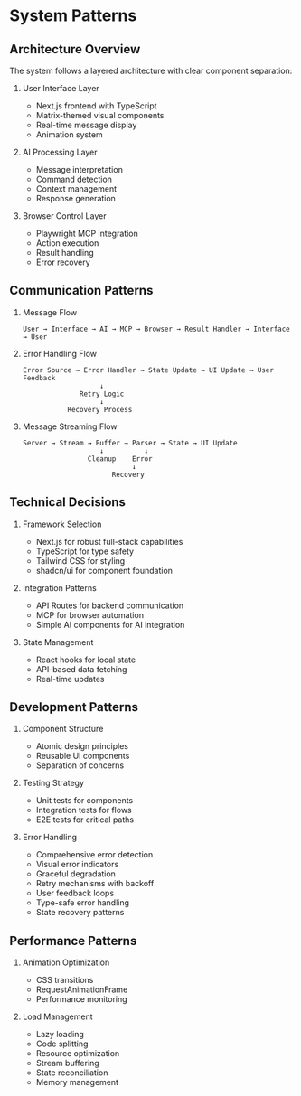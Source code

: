 # System Patterns

## Architecture Overview
The system follows a layered architecture with clear component separation:

1. User Interface Layer
   - Next.js frontend with TypeScript
   - Matrix-themed visual components
   - Real-time message display
   - Animation system

2. AI Processing Layer
   - Message interpretation
   - Command detection
   - Context management
   - Response generation

3. Browser Control Layer
   - Playwright MCP integration
   - Action execution
   - Result handling
   - Error recovery

## Communication Patterns
1. Message Flow
   ```
   User → Interface → AI → MCP → Browser → Result Handler → Interface → User
   ```

2. Error Handling Flow
   ```
   Error Source → Error Handler → State Update → UI Update → User Feedback
                      ↓
                 Retry Logic
                      ↓
              Recovery Process
   ```

3. Message Streaming Flow
   ```
   Server → Stream → Buffer → Parser → State → UI Update
                      ↓          ↓
                   Cleanup    Error
                              ↓
                         Recovery
   ```

## Technical Decisions
1. Framework Selection
   - Next.js for robust full-stack capabilities
   - TypeScript for type safety
   - Tailwind CSS for styling
   - shadcn/ui for component foundation

2. Integration Patterns
   - API Routes for backend communication
   - MCP for browser automation
   - Simple AI components for AI integration

3. State Management
   - React hooks for local state
   - API-based data fetching
   - Real-time updates

## Development Patterns
1. Component Structure
   - Atomic design principles
   - Reusable UI components
   - Separation of concerns

2. Testing Strategy
   - Unit tests for components
   - Integration tests for flows
   - E2E tests for critical paths

3. Error Handling
   - Comprehensive error detection
   - Visual error indicators
   - Graceful degradation
   - Retry mechanisms with backoff
   - User feedback loops
   - Type-safe error handling
   - State recovery patterns

## Performance Patterns
1. Animation Optimization
   - CSS transitions
   - RequestAnimationFrame
   - Performance monitoring

2. Load Management
   - Lazy loading
   - Code splitting
   - Resource optimization
   - Stream buffering
   - State reconciliation
   - Memory management
